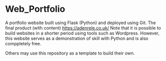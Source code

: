# Web_Portfolio
A portfolio website built using Flask (Python) and deployed using Git. The final product (with content) https://adenrele.co.uk/
Note that it is possible to build websites in a shorter period using tools such as Wordpress. However, this website serves as a demonstration of skill with Python and is also comppletely free. 

Others may use this repository as a template to build their own. 